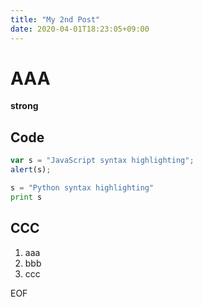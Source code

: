 ```yaml
---
title: "My 2nd Post"
date: 2020-04-01T18:23:05+09:00
---
```

# AAA

**strong**

## Code

```javascript
var s = "JavaScript syntax highlighting";
alert(s);
```

```python
s = "Python syntax highlighting"
print s
```

## CCC

1. aaa
1. bbb
1. ccc

EOF

